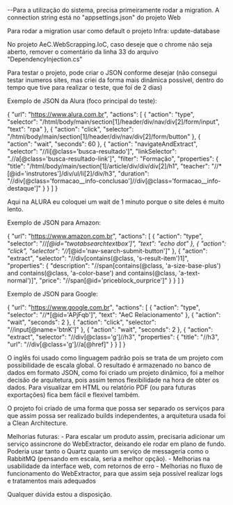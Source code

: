 --Para a utilização do sistema, precisa primeiramente rodar a migration.
A connection string está no "appsettings.json" do projeto Web

Para rodar a migration usar como default o projeto Infra:
update-database

No projeto AeC.WebScrapping.IoC, caso deseje que o chrome não seja aberto, remover o comentário da linha 33 do arquivo "DependencyInjection.cs"

Para testar o projeto, pode criar o JSON conforme desejar (não consegui testar inumeros sites, mas criei da forma mais dinâmica possível, dentro do tempo que tive para realizar o teste, que foi de 2 dias)

Exemplo de JSON da Alura (foco principal do teste):

{
  "url": "https://www.alura.com.br",
  "actions": [
    {
      "action": "type",
      "selector": "/html/body/main/section[1]/header/div/nav/div[2]/form/input",
      "text": "rpa"
    },
    {
      "action": "click",
      "selector": "/html/body/main/section[1]/header/div/nav/div[2]/form/button"
    },
	{
		"action": "wait",
		"seconds": 60
	},
	{
      "action": "navigateAndExtract",
	  "selector": "//li[@class='busca-resultado']",
	  "linkSelector": ".//a[@class='busca-resultado-link']",
	  "filter": "Formação",
      "properties": {
        "title": "/html/body/main/section[1]/article/div/div/div[2]/h1",
        "teacher": "//*[@id='instrutores']/div/ul/li[2]/div/h3",
        "duration": "//div[@class='formacao__info-conclusao']//div[@class='formacao__info-destaque']"
		}
	}
  ]
}

Aqui na ALURA eu coloquei um wait de 1 minuto porque o site deles é muito lento.

Exemplo de JSON para Amazon:

{
  "url": "https://www.amazon.com.br",
  "actions": [
    {
      "action": "type",
      "selector": "//*[@id="twotabsearchtextbox']",
      "text": "echo dot"
    },
    {
      "action": "click",
      "selector": "//*[@id='nav-search-submit-button']"
    },
    {
      "action": "extract",
	  "selector": "//div[contains(@class, 's-result-item')1]",
      "properties": {
        "description": "//span[contains(@class, 'a-size-base-plus') and contains(@class, 'a-color-base') and contains(@class, 'a-text-normal')]",
        "price": "//span[@id='priceblock_ourprice']"
		}
	}
  ]
}

Exemplo de JSON para Google:

{
  "url": "https://www.google.com.br",
  "actions": [
    {
      "action": "type",
      "selector": "//*[@id='APjFqb']",
      "text": "AeC Relacionamento"
    },
	{
		"action": "wait",
		"seconds": 2
	},
    {
      "action": "click",
      "selector": "//input[@name='btnK']"
    },
	{
		"action": "wait",
		"seconds": 2
	},
    {
      "action": "extract",
	  "selector": "//div[@class='g']//h3",
      "properties": {
        "title": "//h3",
        "url": "//div[@class='g']//a[@href]"
		}
	}
  ]
}

O inglês foi usado como linguagem padrão pois se trata de um projeto com possibilidade de escala global.
O resultado é armazenado no banco de dados em formato JSON, como foi criado um projeto dinâmico, foi a melhor decisão de arquitetura,
pois assim temos flexibilidade na hora de obter os dados. Para visualizar em HTML ou relatório PDF (ou para futuras exportações) fica bem fácil e flexivel também.

O projeto foi criado de uma forma que possa ser separado os serviços para que assim possa ser realizado builds independentes, a arquitetura usada foi a Clean Architecture.

Melhorias futuras:
	- Para escalar um produto assim, precisaria adicionar um serviço assincrone do WebExtractor, deixando ele rodar em plano de fundo. Poderia usar tanto o Quartz quanto um serviço de messageria como o RabbitMQ (pensando em escala, seria a melhor opção).
	- Melhorias na usabilidade da interface web, com retornos de erro
	- Melhorias no fluxo de funcionamento do WebExtractor, para que assim seja possível realizar logs e tratamentos mais adequados
 
Qualquer dúvida estou a disposição.
